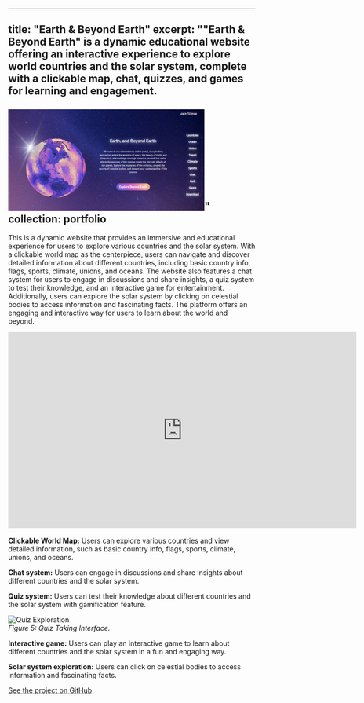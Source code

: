 
---
title: "Earth & Beyond Earth"
excerpt: ""Earth & Beyond Earth" is a dynamic educational website offering an interactive experience to explore world countries and the solar system, complete with a clickable map, chat, quizzes, and games for learning and engagement. <br/><br/><img src='/images/ebe-1.png' width=400px>"
collection: portfolio
---

This is a dynamic website that provides an immersive and educational experience for users to explore various countries and the solar system. With a clickable world map as the centerpiece, users can navigate and discover detailed information about different countries, including basic country info, flags, sports, climate, unions, and oceans. The website also features a chat system for users to engage in discussions and share insights, a quiz system to test their knowledge, and an interactive game for entertainment. Additionally, users can explore the solar system by clicking on celestial bodies to access information and fascinating facts. The platform offers an engaging and interactive way for users to learn about the world and beyond.

<iframe src="https://saleheenshafiq9.github.io/files/ebe-vid.mp4" height="399" width="710" frameborder="0" allowfullscreen="" title="Embedded post"></iframe>

**Clickable World Map:** 
Users can explore various countries and view detailed information, such as basic country info, flags, sports, climate, unions, and oceans.

<!-- <div style="display: flex; justify-content: space-between;">
  <img src="https://saleheenshafiq9.github.io/images/ebe-2.png" alt="Recommendation Interface" style="width: 48%;">
  <img src="https://saleheenshafiq9.github.io/images/ebe-22.png" alt="Clickable Map Interface" style="width: 48%;">
</div> 
<div style="display: flex; justify-content: space-between;">
  <img src="https://saleheenshafiq9.github.io/images/ebe-3.png" alt="Recommendation Interface" style="width: 48%;">
  <img src="https://saleheenshafiq9.github.io/images/ebe-33.png" alt="Clickable Map Interface" style="width: 48%;">
</div>   
*Figure 1-4: Interfaces showcasing different map features.* -->

**Chat system:** 
Users can engage in discussions and share insights about different countries and the solar system.

**Quiz system:** 
Users can test their knowledge about different countries and the solar system with gamification feature.

![Quiz Exploration](https://saleheenshafiq9.github.io/images/ebe-7.png)  
*Figure 5: Quiz Taking Interface.*

**Interactive game:** 
Users can play an interactive game to learn about different countries and the solar system in a fun and engaging way.

<!-- <div style="display: flex; justify-content: space-between;">
  <img src="https://saleheenshafiq9.github.io/images/ebe-4.png" alt="Recommendation Interface" style="width: 48%;">
  <img src="https://saleheenshafiq9.github.io/images/ebe-5.png" alt="Clickable Map Interface" style="width: 48%;">
</div> 
<div style="display: flex; justify-content: space-between;">
  <img src="https://saleheenshafiq9.github.io/images/ebe-6.png" alt="Recommendation Interface" style="width: 48%;">
  <img src="https://saleheenshafiq9.github.io/images/ebe-8.png" alt="Clickable Map Interface" style="width: 48%;">
</div>   
*Figure 6-9: Interfaces showcasing interactive game features.* -->

**Solar system exploration:** 
Users can click on celestial bodies to access information and fascinating facts.

<!-- <div style="display: flex; justify-content: space-between;">
  <img src="https://saleheenshafiq9.github.io/images/ebe-9.png" alt="Recommendation Interface" style="width: 48%;">
  <img src="https://saleheenshafiq9.github.io/images/ebe-10.png" alt="Clickable Map Interface" style="width: 48%;">
</div>   
*Figure 10-11: Space Exploration Interface.* -->


[See the project on GitHub](https://github.com/Labonnya/Earth-and-Beyond-Earth)